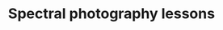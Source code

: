 ---
layout:       post
title:        "Spectral photography lessons"
url:          "/posts/spectral.html"
canonical_url: "/posts/spectral.html"
redirect_to: /posts/spectral.html
---